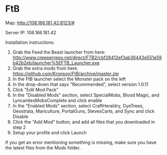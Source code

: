 FtB
===

Map: http://108.166.181.42:8123/#

Server IP: 108.166.181.42

Installation instructions:

1. Grab the Feed the Beast launcher from here: http://www.creeperrepo.net/direct/FTB2/cbf28412ef3ab36443e551e59b42b2eb/launcher%5EFTB_Launcher.exe
2. Grab the extra mods from here. https://github.com/Kronson/FtB/archive/master.zip
3. In the FtB launcher select the Monster pack on the left
4. In the drop-down that says "Recommended", select version 1.0.11
5. Click "Edit Mod Pack"
6. In the "Disabled Mods" section, select SpecialMobs, Blood Magic, and LyncanitesMobsComplete and click enable
7. In the "Enabled Mods" section, select CraftHeraldry, DyeTrees, Geostrata, Mariculture, PortalGuns, StevesCarts, and Sync and click Disable
8. Click the "Add Mod" button, and add all files that you downloaded in step 2
9. Setup your profile and click Launch


If you get an error mentioning something is missing, make sure you have the latest files from the Mods folder.

